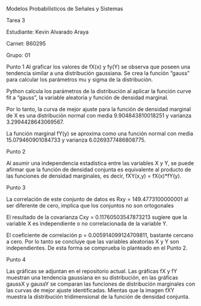Modelos Probabilísticos de Señales y Sistemas

Tarea 3

Estudiante: Kevin Alvarado Araya

Carnet: B60295

Grupo: 01

Punto 1
Al graficar los valores de fX(x) y fy(Y) se observa que poseen una tendencia similar a una distribución gaussiana. Se crea la función “gauss” para calcular los parámetros mu y sigma de la distribución.

Python calcula los parámetros de la distribución al aplicar la función curve fit a “gauss”, la variable aleatoria y función de densidad marginal.

Por lo tanto, la curva de mejor ajuste para la función de densidad marginal de X es una distribución normal con media 9.904843810018251 y varianza 3.2994428643069567. 

La función marginal fY(y) se aproxima como una función normal con media 15.079460901084733 y varianza 6.0269377486808775.

Punto 2

Al asumir una independencia estadística entre las variables X y Y, se puede afirmar que la función de densidad conjunta es equivalente al producto de las funciones de densidad marginales, es decir, fXY(x,y) = fX(x)*fY(y).

Punto 3

La correlación de este conjunto de datos es Rxy = 149.4773100000001 al ser diferente de cero, implica que los conjuntos no son ortogonales 

El resultado de la covarianza Cxy = 0.11760503547873213 sugiere que  la variable X es independiente o no correlacionada de la variable Y.

El coeficiente de correlación p = 0.005914099124709811, bastante cercano a cero. Por lo tanto se concluye que las variables aleatorias X y Y son independientes. De esta forma se comprueba lo planteado en el Punto 2.

Punto 4

Las gráficas se adjuntan en el repositorio actual. Las gráficas fX y fY muestran una tendencia gaussiana en su distribución, en las gráficas gaussX y gaussY se comparan las funciones de distribución marginales con las curvas de mejor ajuste identificadas. Mientas que la imagen fXY muestra la distribución tridimensional de la función de densidad conjunta.


